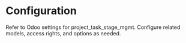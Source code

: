 # Configuration

Refer to Odoo settings for project_task_stage_mgmt. Configure related models, access rights, and options as needed.
